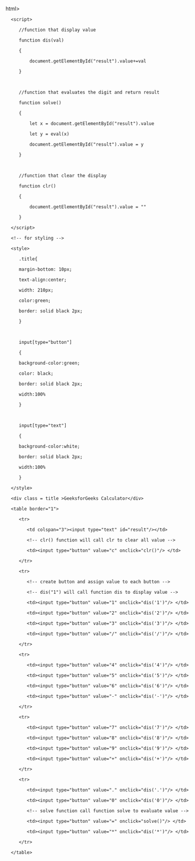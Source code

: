 html>

   <head>

      <script>

         //function that display value

         function dis(val)

         {

             document.getElementById("result").value+=val

         }

           

         //function that evaluates the digit and return result

         function solve()

         {

             let x = document.getElementById("result").value

             let y = eval(x)

             document.getElementById("result").value = y

         }

           

         //function that clear the display

         function clr()

         {

             document.getElementById("result").value = ""

         }

      </script>

      <!-- for styling -->

      <style>

         .title{

         margin-bottom: 10px;

         text-align:center;

         width: 210px;

         color:green;

         border: solid black 2px;

         }

  

         input[type="button"]

         {

         background-color:green;

         color: black;

         border: solid black 2px;

         width:100%

         }

  

         input[type="text"]

         {

         background-color:white;

         border: solid black 2px;

         width:100%

         }

      </style>

   </head>

   <!-- create table -->

   <body>

      <div class = title >GeeksforGeeks Calculator</div>

      <table border="1">

         <tr>

            <td colspan="3"><input type="text" id="result"/></td>

            <!-- clr() function will call clr to clear all value -->

            <td><input type="button" value="c" onclick="clr()"/> </td>

         </tr>

         <tr>

            <!-- create button and assign value to each button -->

            <!-- dis("1") will call function dis to display value -->

            <td><input type="button" value="1" onclick="dis('1')"/> </td>

            <td><input type="button" value="2" onclick="dis('2')"/> </td>

            <td><input type="button" value="3" onclick="dis('3')"/> </td>

            <td><input type="button" value="/" onclick="dis('/')"/> </td>

         </tr>

         <tr>

            <td><input type="button" value="4" onclick="dis('4')"/> </td>

            <td><input type="button" value="5" onclick="dis('5')"/> </td>

            <td><input type="button" value="6" onclick="dis('6')"/> </td>

            <td><input type="button" value="-" onclick="dis('-')"/> </td>

         </tr>

         <tr>

            <td><input type="button" value="7" onclick="dis('7')"/> </td>

            <td><input type="button" value="8" onclick="dis('8')"/> </td>

            <td><input type="button" value="9" onclick="dis('9')"/> </td>

            <td><input type="button" value="+" onclick="dis('+')"/> </td>

         </tr>

         <tr>

            <td><input type="button" value="." onclick="dis('.')"/> </td>

            <td><input type="button" value="0" onclick="dis('0')"/> </td>

            <!-- solve function call function solve to evaluate value -->

            <td><input type="button" value="=" onclick="solve()"/> </td>

            <td><input type="button" value="*" onclick="dis('*')"/> </td>

         </tr>

      </table>

   </body>

</html>
